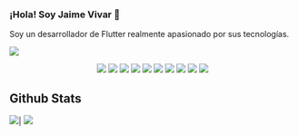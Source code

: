 ### ¡Hola! Soy Jaime Vivar 👋

Soy un desarrollador de Flutter realmente apasionado por sus tecnologías.

<p>
  <img src="https://res.cloudinary.com/dybphzddq/image/upload/v1688164239/GIT/e4MKTR_zbpwva.png">
</p>

<p>
<div align="center">
  
  <img src ="https://img.shields.io/badge/Flutter-02569B?style=for-the-badge&logo=flutter&logoColor=white">
  <img src ="https://img.shields.io/badge/Dart-0175C2?style=for-the-badge&logo=dart&logoColor=white">
  <img src="https://img.shields.io/badge/Node.js-43853D?style=for-the-badge&logo=node.js&logoColor=white">
  <img src="https://img.shields.io/badge/Netlify-00C7B7?style=for-the-badge&logo=netlify&logoColor=white">
  <img src="https://img.shields.io/badge/MongoDB-4EA94B?style=for-the-badge&logo=mongodb&logoColor=white">
  <img src="https://img.shields.io/badge/Heroku-430098?style=for-the-badge&logo=heroku&logoColor=white">
  <img src="https://img.shields.io/badge/JavaScript-323330?style=for-the-badge&logo=javascript&logoColor=F7DF1E">
  <img src="https://img.shields.io/badge/MariaDB-003545?style=for-the-badge&logo=mariadb&logoColor=white">
  <img src="https://img.shields.io/badge/HTML5-E34F26?style=for-the-badge&logo=html5&logoColor=white">
  <img src="https://img.shields.io/badge/Linux-FCC624?style=for-the-badge&logo=linux&logoColor=black">

</div>
</p>

 
## Github Stats

<img src="https://github-readme-stats.vercel.app/api?username=jaime1523&&show_icons=true&count_private=true&theme=github_dark">|
<img src="https://github-readme-stats.vercel.app/api/top-langs/?username=jaime1523&layout=compact&theme=github_dark"/>
